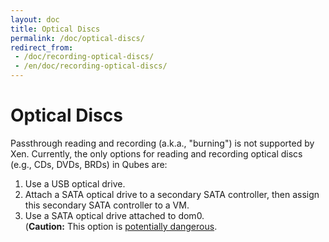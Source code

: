 ```yaml
---
layout: doc
title: Optical Discs
permalink: /doc/optical-discs/
redirect_from:
 - /doc/recording-optical-discs/
 - /en/doc/recording-optical-discs/
---
```


Optical Discs
=============

Passthrough reading and recording (a.k.a., "burning") is not supported by Xen.
Currently, the only options for reading and recording optical discs (e.g., CDs, DVDs, BRDs) in Qubes are:

 1. Use a USB optical drive.
 2. Attach a SATA optical drive to a secondary SATA controller, then assign this secondary SATA controller to a VM.
 3. Use a SATA optical drive attached to dom0.  
    (**Caution:** This option is [potentially dangerous](/doc/security-guidelines/#dom0-precautions).

